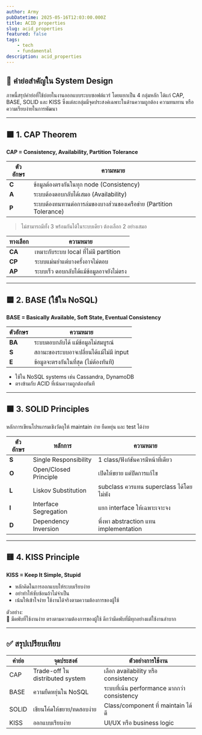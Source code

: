 ```yaml
---
author: Army
pubDatetime: 2025-05-16T12:03:00.000Z
title: ACID properties
slug: acid_properties
featured: false
tags:
    - tech
    - fundamental
description: acid_properties
---
```


## 🧠 คำย่อสำคัญใน System Design

ภาพนี้สรุปคำย่อที่ใช้บ่อยในงานออกแบบระบบซอฟต์แวร์ โดยแยกเป็น 4 กลุ่มหลัก ได้แก่ CAP, BASE, SOLID และ KISS ซึ่งแต่ละกลุ่มมีจุดประสงค์เฉพาะในด้านความถูกต้อง ความทนทาน หรือความเรียบง่ายในการพัฒนา

---

## 🟪 1. CAP Theorem

**CAP = Consistency, Availability, Partition Tolerance**

| ตัวอักษร | ความหมาย                                                           |
| -------- | ------------------------------------------------------------------ |
| **C**    | ข้อมูลต้องตรงกันในทุก node (Consistency)                           |
| **A**    | ระบบต้องตอบกลับได้เสมอ (Availability)                              |
| **P**    | ระบบต้องทนทานต่อการล่มของบางส่วนของเครือข่าย (Partition Tolerance) |

> ไม่สามารถมีทั้ง 3 พร้อมกันได้ในระบบเดียว ต้องเลือก 2 อย่างเสมอ

| ทางเลือก | ความหมาย                                 |
| -------- | ---------------------------------------- |
| **CA**   | เหมาะกับระบบ local ที่ไม่มี partition    |
| **CP**   | ระบบแม่นยำแต่บางครั้งอาจไม่ตอบ           |
| **AP**   | ระบบเร็ว ตอบกลับได้แม้ข้อมูลอาจยังไม่ตรง |

---

## 🟦 2. BASE (ใช้ใน NoSQL)

**BASE = Basically Available, Soft State, Eventual Consistency**

| ตัวอักษร | ความหมาย                                |
| -------- | --------------------------------------- |
| **BA**   | ระบบตอบกลับได้ แม้ข้อมูลไม่สมบูรณ์      |
| **S**    | สถานะของระบบอาจเปลี่ยนได้แม้ไม่มี input |
| **E**    | ข้อมูลจะตรงกันในที่สุด (ไม่ต้องทันที)   |

- ใช้ใน NoSQL systems เช่น Cassandra, DynamoDB
- ตรงข้ามกับ ACID ที่เน้นความถูกต้องทันที

---

## 🟩 3. SOLID Principles

หลักการเขียนโปรแกรมเชิงวัตถุให้ maintain ง่าย ยืดหยุ่น และ test ได้ง่าย

| ตัวอักษร | หลักการ               | ความหมาย                                |
| -------- | --------------------- | --------------------------------------- |
| **S**    | Single Responsibility | 1 class/ฟังก์ชันควรมีหน้าที่เดียว       |
| **O**    | Open/Closed Principle | เปิดให้ขยาย แต่ปิดการแก้ไข              |
| **L**    | Liskov Substitution   | subclass ควรแทน superclass ได้โดยไม่พัง |
| **I**    | Interface Segregation | แยก interface ให้เฉพาะเจาะจง            |
| **D**    | Dependency Inversion  | พึ่งพา abstraction แทน implementation   |

---

## 🟨 4. KISS Principle

**KISS = Keep It Simple, Stupid**

- หลักคิดในการออกแบบให้ระบบเรียบง่าย
- อย่าทำให้ซับซ้อนถ้าไม่จำเป็น
- เน้นให้เข้าใจง่าย ใช้งานได้จริงตามความต้องการของผู้ใช้

ตัวอย่าง:  
🔧 มีดพับที่ใช้งานง่าย ตรงตามความต้องการของผู้ใช้ ดีกว่ามีดพับที่มีทุกอย่างแต่ใช้งานลำบาก

---

## ✅ สรุปเปรียบเทียบ

| คำย่อ | จุดประสงค์                      | ตัวอย่างการใช้งาน                           |
| ----- | ------------------------------- | ------------------------------------------- |
| CAP   | Trade-off ใน distributed system | เลือก availability หรือ consistency         |
| BASE  | ความยืดหยุ่นใน NoSQL            | ระบบที่เน้น performance มากกว่า consistency |
| SOLID | เขียนโค้ดให้ขยาย/ทดสอบง่าย      | Class/component ที่ maintain ได้ดี          |
| KISS  | ออกแบบเรียบง่าย                 | UI/UX หรือ business logic                   |
